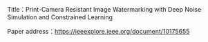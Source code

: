 Title：Print-Camera Resistant Image Watermarking with Deep Noise Simulation and Constrained Learning

Paper address：https://ieeexplore.ieee.org/document/10175655
